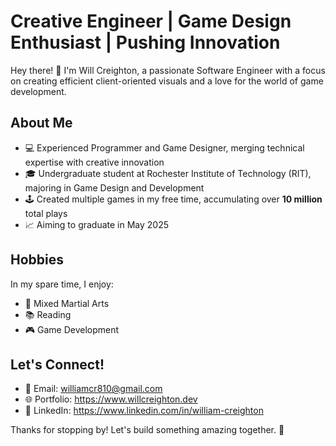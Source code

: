 # Creative Engineer | Game Design Enthusiast | Pushing Innovation

Hey there! 👋 I'm Will Creighton, a passionate Software Engineer with a focus on creating efficient client-oriented visuals and a love for the world of game development.

## About Me

- 💻 Experienced Programmer and Game Designer, merging technical expertise with creative innovation
- 🎓 Undergraduate student at Rochester Institute of Technology (RIT), majoring in Game Design and Development
- 🕹️ Created multiple games in my free time, accumulating over **10 million** total plays
- 📈 Aiming to graduate in May 2025

## Hobbies

In my spare time, I enjoy:

- 🥋 Mixed Martial Arts
- 📚 Reading
- 🎮 Game Development

## Let's Connect!

- 📧 Email: williamcr810@gmail.com
- 🌐 Portfolio: https://www.willcreighton.dev
- 🔗 LinkedIn: https://www.linkedin.com/in/william-creighton

Thanks for stopping by! Let's build something amazing together. 🚀

